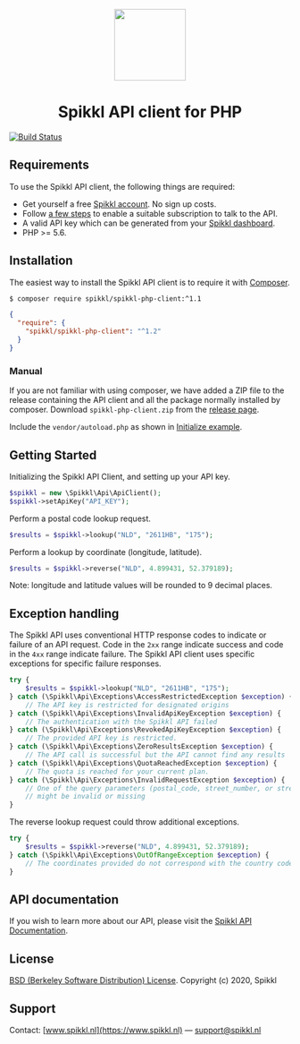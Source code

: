 <p align="center">
    <img src="https://spikkl.nl/images/hub/github/php.png" width="128" height="128" />
</p>

<h1 align="center">Spikkl API client for PHP</h1>

[![Build Status](https://travis-ci.org/spikkl/spikkl-php-client.png)](https://travis-ci.org/spikkl/spikkl-php-client)

## Requirements ##
To use the Spikkl API client, the following things are required:
+ Get yourself a free [Spikkl account](https://www.spikkl.nl/signup). No sign up costs.
+ Follow [a few steps](https://www.spikkl.nl/account/billing) to enable a suitable subscription to talk to the API.
+ A valid API key which can be generated from your [Spikkl dashboard](https://www.spikkl.nl/account/credentials).
+ PHP >= 5.6.

## Installation
The easiest way to install the Spikkl API client is to require it with [Composer](https://getcomposer.org/doc/00-intro.md).

```bash
$ composer require spikkl/spikkl-php-client:^1.1
```

```json
{
  "require": {
    "spikkl/spikkl-php-client": "^1.2"
  }
}
```

### Manual ###
If you are not familiar with using composer, we have added a ZIP file to the release containing the API client and all the package normally installed by composer. Download ``spikkl-php-client.zip`` from the [release page](https://github.com/spikkl/spikkl-php-client/releases).

Include the ``vendor/autoload.php`` as shown in [Initialize example]((https://github.com/spikkl/spikkl-php-client/blob/master/examples/initialize.php)).

## Getting Started ##
Initializing the Spikkl API Client, and setting up your API key.

```php
$spikkl = new \Spikkl\Api\ApiClient();
$spikkl->setApiKey("API_KEY");
```

Perform a postal code lookup request.
```php
$results = $spikkl->lookup("NLD", "2611HB", "175");
```

Perform a lookup by coordinate (longitude, latitude).
```php
$results = $spikkl->reverse("NLD", 4.899431, 52.379189);
```

Note: longitude and latitude values will be rounded to 9 decimal places.

## Exception handling
The Spikkl API uses conventional HTTP response codes to indicate or failure of an API request. Code in the `2xx` range indicate success and code in the `4xx` range indicate failure. The Spikkl API client uses specific exceptions for specific failure responses.

```php
try {
    $results = $spikkl->lookup("NLD", "2611HB", "175");
} catch (\Spikkl\Api\Exceptions\AccessRestrictedException $exception) {
    // The API key is restricted for designated origins
} catch (\Spikkl\Api\Exceptions\InvalidApiKeyException $exception) {
    // The authentication with the Spikkl API failed
} catch (\Spikkl\Api\Exceptions\RevokedApiKeyException $exception) {
    // The provided API key is restricted.
} catch (\Spikkl\Api\Exceptions\ZeroResultsException $exception) {
    // The API call is successful but the API cannot find any results
} catch (\Spikkl\Api\Exceptions\QuotaReachedException $exception) {
    // The quota is reached for your current plan.
} catch (\Spikkl\Api\Exceptions\InvalidRequestException $exception) {
    // One of the query parameters (postal_code, street_number, or street_number_suffix)
    // might be invalid or missing
}
```

The reverse lookup request could throw additional exceptions.
```php
try {
    $results = $spikkl->reverse("NLD", 4.899431, 52.379189);
} catch (\Spikkl\Api\Exceptions\OutOfRangeException $exception) {
    // The coordinates provided do not correspond with the country code
} 
```

## API documentation ##
If you wish to learn more about our API, please visit the [Spikkl API Documentation](https://www.spikkl.nl/documentation).

## License ##
[BSD (Berkeley Software Distribution) License](https://opensource.org/licenses/bsd-license.php).
Copyright (c) 2020, Spikkl

## Support ##
Contact: [www.spikkl.nl](https://www.spikkl.nl) — support@spikkl.nl